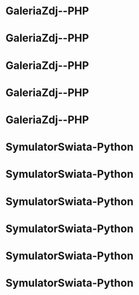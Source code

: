 # GaleriaZdj--PHP
# GaleriaZdj--PHP
# GaleriaZdj--PHP
# GaleriaZdj--PHP
# GaleriaZdj--PHP
# SymulatorSwiata-Python
# SymulatorSwiata-Python
# SymulatorSwiata-Python
# SymulatorSwiata-Python
# SymulatorSwiata-Python
# SymulatorSwiata-Python
